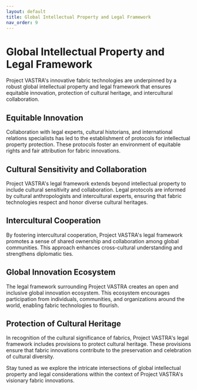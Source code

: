 ```yaml
---
layout: default
title: Global Intellectual Property and Legal Framework
nav_order: 9
---
```


# Global Intellectual Property and Legal Framework

Project VASTRA's innovative fabric technologies are underpinned by a robust global intellectual property and legal framework that ensures equitable innovation, protection of cultural heritage, and intercultural collaboration.

## Equitable Innovation

Collaboration with legal experts, cultural historians, and international relations specialists has led to the establishment of protocols for intellectual property protection. These protocols foster an environment of equitable rights and fair attribution for fabric innovations.

## Cultural Sensitivity and Collaboration

Project VASTRA's legal framework extends beyond intellectual property to include cultural sensitivity and collaboration. Legal protocols are informed by cultural anthropologists and intercultural experts, ensuring that fabric technologies respect and honor diverse cultural heritages.

## Intercultural Cooperation

By fostering intercultural cooperation, Project VASTRA's legal framework promotes a sense of shared ownership and collaboration among global communities. This approach enhances cross-cultural understanding and strengthens diplomatic ties.

## Global Innovation Ecosystem

The legal framework surrounding Project VASTRA creates an open and inclusive global innovation ecosystem. This ecosystem encourages participation from individuals, communities, and organizations around the world, enabling fabric technologies to flourish.

## Protection of Cultural Heritage

In recognition of the cultural significance of fabrics, Project VASTRA's legal framework includes provisions to protect cultural heritage. These provisions ensure that fabric innovations contribute to the preservation and celebration of cultural diversity.

Stay tuned as we explore the intricate intersections of global intellectual property and legal considerations within the context of Project VASTRA's visionary fabric innovations.
